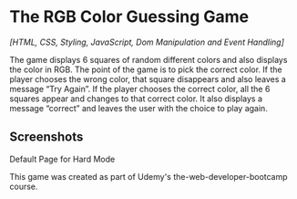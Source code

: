 # The RGB Color Guessing Game 
*[HTML, CSS, Styling, JavaScript, Dom Manipulation and Event Handling]*

The game displays 6 squares of random different colors and also displays the color in RGB. The point of the game is to pick the correct color. If the player chooses the wrong color, that square disappears and also leaves a message “Try Again”. If the player chooses the correct color, all the 6 squares appear and changes to that correct color. It also displays a message “correct” and leaves the user with the choice to play again. 

## Screenshots ##

Default Page for Hard Mode


















This game was created as part of Udemy's the-web-developer-bootcamp course.

